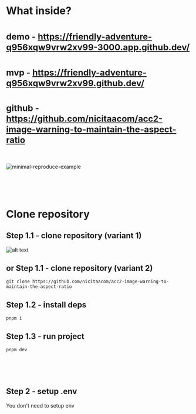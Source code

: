 # What inside? <br/>

# <sub> demo - https://friendly-adventure-q956xqw9vrw2xv99-3000.app.github.dev/ <br/>

# <sub> mvp - https://friendly-adventure-q956xqw9vrw2xv99.github.dev/</sub>

# <sub> github - https://github.com/nicitaacom/acc2-image-warning-to-maintain-the-aspect-ratio</sub>

<br/>

![minimal-reproduce-example](https://i.imgur.com/AxIPz7y.jpg)

<br/>
<br/>
<br/>

# Clone repository

## Step 1.1 - clone repository (variant 1)

![alt text](https://i.imgur.com/9KSgjaN.png)

## or Step 1.1 - clone repository (variant 2)

```
git clone https://github.com/nicitaacom/acc2-image-warning-to-maintain-the-aspect-ratio
```

## Step 1.2 - install deps

```
pnpm i
```

## Step 1.3 - run project

```
pnpm dev
```

<br/>
<br/>
<br/>

## Step 2 - setup .env

You don't need to setup env
